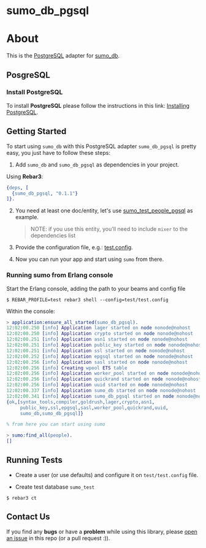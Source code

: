 # sumo_db_pgsql

# About

This is the [PostgreSQL](http://www.postgresql.org/download/) adapter for [sumo_db](https://github.com/inaka/sumo_db).


## PosgreSQL

### Install PostgreSQL

To install **PostgreSQL** please follow the instructions in this link:
[Installing PostgreSQL](https://wiki.postgresql.org/wiki/Detailed_installation_guides).


## Getting Started

To start using `sumo_db` with this PostgreSQL adapter `sumo_db_pgsql` is pretty easy, you just
have to follow these steps:

 1. Add `sumo_db` and `sumo_db_pgsql` as dependencies in your project.

Using **Rebar3**:

```erlang
{deps, [
  {sumo_db_pgsql, "0.1.1"}
]}.
```

 2. You need at least one doc/entity, let's use [sumo_test_people_pgsql](./test/sumo_test_people_pgsql.erl)
    as example.
    > NOTE: if you use this entity, you'll need to include `mixer` to the dependencies list

 3. Provide the configuration file, e.g.: [test.config](./test/test.config).

 4. Now you can run your app and start using `sumo` from there.

### Running sumo from Erlang console

Start the Erlang console, adding the path to your beams and config file

```shell
$ REBAR_PROFILE=test rebar3 shell --config=test/test.config
```

Within the console:

```erlang
> application:ensure_all_started(sumo_db_pgsql).
12:02:00.250 [info] Application lager started on node nonode@nohost
12:02:00.250 [info] Application crypto started on node nonode@nohost
12:02:00.251 [info] Application asn1 started on node nonode@nohost
12:02:00.251 [info] Application public_key started on node nonode@nohost
12:02:00.251 [info] Application ssl started on node nonode@nohost
12:02:00.252 [info] Application epgsql started on node nonode@nohost
12:02:00.256 [info] Application sasl started on node nonode@nohost
12:02:00.256 [info] Creating wpool ETS table
12:02:00.256 [info] Application worker_pool started on node nonode@nohost
12:02:00.256 [info] Application quickrand started on node nonode@nohost
12:02:00.256 [info] Application uuid started on node nonode@nohost
12:02:00.337 [info] Application sumo_db started on node nonode@nohost
12:02:00.341 [info] Application sumo_db_pgsql started on node nonode@nohost
{ok,[syntax_tools,compiler,goldrush,lager,crypto,asn1,
     public_key,ssl,epgsql,sasl,worker_pool,quickrand,uuid,
     sumo_db,sumo_db_pgsql]}

% from here you can start using sumo

> sumo:find_all(people).
[]
```


## Running Tests

- Create a user (or use defaults) and configure it on `test/test.config` file.

- Create test database `sumo_test`

```shell
$ rebar3 ct
```


## Contact Us
If you find any **bugs** or have a **problem** while using this library, please
[open an issue](https://github.com/inaka/sumo_db_pgsql/issues/new) in this repo (or a pull request :)).
